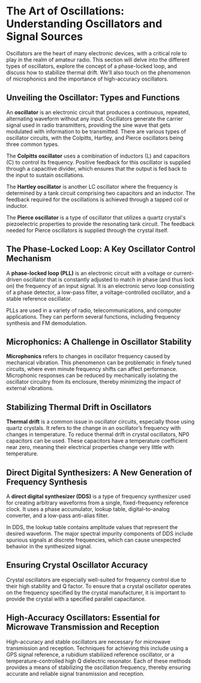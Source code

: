 # The Art of Oscillations: Understanding Oscillators and Signal Sources

Oscillators are the heart of many electronic devices, with a critical role to play in the realm of amateur radio. This section will delve into the different types of oscillators, explore the concept of a phase-locked loop, and discuss how to stabilize thermal drift. We'll also touch on the phenomenon of microphonics and the importance of high-accuracy oscillators.

## Unveiling the Oscillator: Types and Functions

An **oscillator** is an electronic circuit that produces a continuous, repeated, alternating waveform without any input. Oscillators generate the carrier signal used in radio transmitters, providing the sine wave that gets modulated with information to be transmitted. There are various types of oscillator circuits, with the Colpitts, Hartley, and Pierce oscillators being three common types.

The **Colpitts oscillator** uses a combination of inductors (L) and capacitors (C) to control its frequency. Positive feedback for this oscillator is supplied through a capacitive divider, which ensures that the output is fed back to the input to sustain oscillations.

The **Hartley oscillator** is another LC oscillator where the frequency is determined by a tank circuit comprising two capacitors and an inductor. The feedback required for the oscillations is achieved through a tapped coil or inductor.

The **Pierce oscillator** is a type of oscillator that utilizes a quartz crystal's piezoelectric properties to provide the resonating tank circuit. The feedback needed for Pierce oscillators is supplied through the crystal itself.

## The Phase-Locked Loop: A Key Oscillator Control Mechanism

A **phase-locked loop (PLL)** is an electronic circuit with a voltage or current-driven oscillator that is constantly adjusted to match in phase (and thus lock on) the frequency of an input signal. It is an electronic servo loop consisting of a phase detector, a low-pass filter, a voltage-controlled oscillator, and a stable reference oscillator. 

PLLs are used in a variety of radio, telecommunications, and computer applications. They can perform several functions, including frequency synthesis and FM demodulation. 

## Microphonics: A Challenge in Oscillator Stability

**Microphonics** refers to changes in oscillator frequency caused by mechanical vibration. This phenomenon can be problematic in finely tuned circuits, where even minute frequency shifts can affect performance. Microphonic responses can be reduced by mechanically isolating the oscillator circuitry from its enclosure, thereby minimizing the impact of external vibrations.

## Stabilizing Thermal Drift in Oscillators

**Thermal drift** is a common issue in oscillator circuits, especially those using quartz crystals. It refers to the change in an oscillator’s frequency with changes in temperature. To reduce thermal drift in crystal oscillators, NP0 capacitors can be used. These capacitors have a temperature coefficient near zero, meaning their electrical properties change very little with temperature.

## Direct Digital Synthesizers: A New Generation of Frequency Synthesis

A **direct digital synthesizer (DDS)** is a type of frequency synthesizer used for creating arbitrary waveforms from a single, fixed-frequency reference clock. It uses a phase accumulator, lookup table, digital-to-analog converter, and a low-pass anti-alias filter. 

In DDS, the lookup table contains amplitude values that represent the desired waveform. The major spectral impurity components of DDS include spurious signals at discrete frequencies, which can cause unexpected behavior in the synthesized signal.

## Ensuring Crystal Oscillator Accuracy

Crystal oscillators are especially well-suited for frequency control due to their high stability and Q factor. To ensure that a crystal oscillator operates on the frequency specified by the crystal manufacturer, it is important to provide the crystal with a specified parallel capacitance.

## High-Accuracy Oscillators: Essential for Microwave Transmission and Reception

High-accuracy and stable oscillators are necessary for microwave transmission and reception. Techniques for achieving this include using a GPS signal reference, a rubidium stabilized reference oscillator, or a temperature-controlled high Q dielectric resonator. Each of these methods provides a means of stabilizing the oscillation frequency, thereby ensuring accurate and reliable signal transmission and reception.
